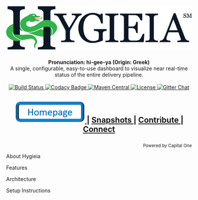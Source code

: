 <h1 align="center"><img width="650" src="/images/hygieia_b.png"></h1>

<div align="center">
  <strong>Pronunciation: hi-gee-ya (Origin: Greek)</strong>
</div>
<div align="center">
  A single, configurable, easy-to-use dashboard to visualize near real-time status of the entire delivery pipeline.
</div>

<br />

<div align="center">
  <!-- Build Status -->
  <a href="https://travis-ci.org/capitalone/Hygieia.svg?branch=master">
    <img src="https://travis-ci.org/capitalone/Hygieia.svg?branch=master"
      alt="Build Status" />
  </a>
  <!-- Codacy Badge -->
  <a href="https://www.codacy.com/app/amit-mawkin/Hygieia">
    <img src="https://api.codacy.com/project/badge/grade/de1a2a557f8e458e9a959be8c2e7fcba"
      alt="Codacy Badge" />
  </a>
  <!-- Maven Central -->
  <a href="http://search.maven.org/#search%7Cga%7C1%7Ccapitalone">
    <img src="https://img.shields.io/maven-central/v/com.capitalone.dashboard/Hygieia.svg"
      alt="Maven Central" />
  </a>
  <!-- License -->
  <a href="https://www.apache.org/licenses/LICENSE-2.0">
    <img src="https://img.shields.io/badge/license-Apache%202-blue.svg"
      alt="License" />
  </a>
  <!-- Gitter Chat -->
  <a href="https://gitter.im/capitalone/Hygieia?utm_source=badge&utm_medium=badge&utm_campaign=pr-badge&utm_content=badge">
    <img src="https://badges.gitter.im/Join%20Chat.svg"
      alt="Gitter Chat" />
  </a>
</div>

<div align="center">
  <h2>
    <a href="https://developer.capitalone.com/opensource-projects/hygieia/">
      <img src="./images/Homepage.PNG">
    </a>
    <span> | </span>
    <!--<a href="#">
      Setup Hygieia
    </a>
    <span> | </span> -->
    <a href="#">
      Snapshots
    </a>
    <span> | </span>
    <a href="#">
      Contribute
    </a>
    <span> | </span>
    <a href="http://www.capitalone.io/Hygieia/contact.html">
      Connect
    </a>
  </h2>
</div>

<div align="right">
  <sub>Powered by Capital One
  <a href="#">
  </a>
</div>

About Hygieia

Features

Architecture

Setup Instructions

